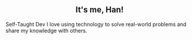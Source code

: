 <h2 align="center"> It's me, Han!</h2>
Self-Taught Dev
I love using technology to solve real-world problems and share my knowledge with others.


